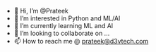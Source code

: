 - 👋 Hi, I’m @Prateek
- 👀 I’m interested in Python and ML/AI
- 🌱 I’m currently learning ML and AI
- 💞️ I’m looking to collaborate on ...
- 📫 How to reach me @ prateek@d3vtech.com

<!---
Prateek-d3v/Prateek-d3v is a ✨ special ✨ repository because its `README.md` (this file) appears on your GitHub profile.
You can click the Preview link to take a look at your changes.
--->

